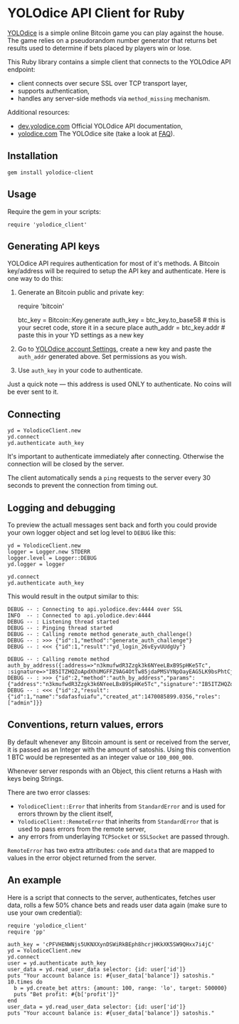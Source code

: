 YOLOdice API Client for Ruby
============================

[YOLOdice](https://yolodice.com) is a simple online Bitcoin game you can play against the house. The game relies on a pseudorandom number generator that returns bet results used to determine if bets placed by players win or lose.

This Ruby library contains a simple client that connects to the YOLOdice API endpoint:

* client connects over secure SSL over TCP transport layer,
* supports authentication,
* handles any server-side methods via `method_missing` mechanism.

Additional resources:

* [dev.yolodice.com](https://dev.yolodice.com) Official YOLOdice API documentation,
* [yolodice.com](https://yolodice.com) The YOLOdice site (take a look at [FAQ](https://yolodice.com/#faq)).

## Installation

    gem install yolodice-client


## Usage

Require the gem in your scripts:

    require 'yolodice_client'


## Generating API keys

YOLOdice API requires authentication for most of it's methods. A Bitcoin key/address will be required to setup the API key and authenticate. Here is one way to do this:

1. Generate an Bitcoin public and private key:


    require 'bitcoin'

    btc_key = Bitcoin::Key.generate
    auth_key = btc_key.to_base58  # this is your secret code, store it in a secure place
    auth_addr = btc_key.addr      # paste this in your YD settings as a new key


2. Go to [YOLOdice account Settings](https://yolodice.com/#settings), create a new key and paste the `auth_addr` generated above. Set permissions as you wish.

3. Use `auth_key` in your code to authenticate.

Just a quick note &mdash; this address is used ONLY to authenticate. No coins will be ever sent to it.


## Connecting

    yd = YolodiceClient.new
    yd.connect
    yd.authenticate auth_key

It's important to authenticate immediately after connecting. Otherwise the connection will be closed by the server.

The client automatically sends a `ping` requests to the server every 30 seconds to prevent the connection from timing out.


## Logging and debugging

To preview the actuall messages sent back and forth you could provide your own logger object and set log level to `DEBUG` like this:

    yd = YolodiceClient.new
    logger = Logger.new STDERR
    logger.level = Logger::DEBUG
    yd.logger = logger

    yd.connect
    yd.authenticate auth_key

This would result in the output similar to this:

    DEBUG -- : Connecting to api.yolodice.dev:4444 over SSL
    INFO  -- : Connected to api.yolodice.dev:4444
    DEBUG -- : Listening thread started
    DEBUG -- : Pinging thread started
    DEBUG -- : Calling remote method generate_auth_challenge()
    DEBUG -- : >>> {"id":1,"method":"generate_auth_challenge"}
    DEBUG -- : <<< {"id":1,"result":"yd_login_26vEyvUUdgUy"}

    DEBUG -- : Calling remote method auth_by_address({:address=>"n3kmufwdR3Zzgk3k6NYeeLBxB9SpHKe5Tc", :signature=>"IB5ITZHQZoApdXhUMGFFZ9AG4OtTw85jdaPMSVYNpOayEAG5LK9bsPhtCjwPEjDy/YDHqKk6gf1+aLzg0B63Qfk="})
    DEBUG -- : >>> {"id":2,"method":"auth_by_address","params":{"address":"n3kmufwdR3Zzgk3k6NYeeLBxB9SpHKe5Tc","signature":"IB5ITZHQZoApdXhUMGFFZ9AG4OtTw85jdaPMSVYNpOayEAG5LK9bsPhtCjwPEjDy/YDHqKk6gf1+aLzg0B63Qfk="}}
    DEBUG -- : <<< {"id":2,"result":{"id":1,"name":"sdafasfuiafu","created_at":1470085899.0356,"roles":["admin"]}}

## Conventions, return values, errors

By default whenever any Bitcoin amount is sent or received from the server, it is passed as an Integer with the amount of satoshis. Using this convention 1 BTC would be represented as an integer value or `100_000_000`.

Whenever server responds with an Object, this client returns a Hash with keys being Strings.

There are two error classes:

* `YolodiceClient::Error` that inherits from `StandardError` and is used for errors thrown by the client itself,
* `YolodiceClient::RemoteError` that inherits from `StandardError` that is used to pass errors from the remote server,
* any errors from underlaying `TCPSocket` or `SSLSocket` are passed through.

`RemoteError` has two extra attributes: `code` and `data` that are mapped to values in the error object returned from the server.

## An example

Here is a script that connects to the server, authenticates, fetches user data, rolls a few 50% chance bets and reads user data again (make sure to use your own credential):

    require 'yolodice_client'
    require 'pp'

    auth_key = 'cPFVHENWNjs5UKNXXynDSWiRkBEph8hcrjHKkXK5SW9QHxx7i4jC'
    yd = YolodiceClient.new
    yd.connect
    user = yd.authenticate auth_key
    user_data = yd.read_user_data selector: {id: user['id']}
    puts "Your account balance is: #{user_data['balance']} satoshis."
    10.times do
      b = yd.create_bet attrs: {amount: 100, range: 'lo', target: 500000}
      puts "Bet profit: #{b['profit']}"
    end
    user_data = yd.read_user_data selector: {id: user['id']}
    puts "Your account balance is: #{user_data['balance']} satoshis."
